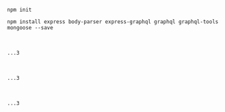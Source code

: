 

``
npm init
``
<br/>

``
npm install express body-parser express-graphql graphql graphql-tools mongoose --save
``

<br/>

``
...3
``

<br/>

``
...3
``

<br/>

``
...3
``